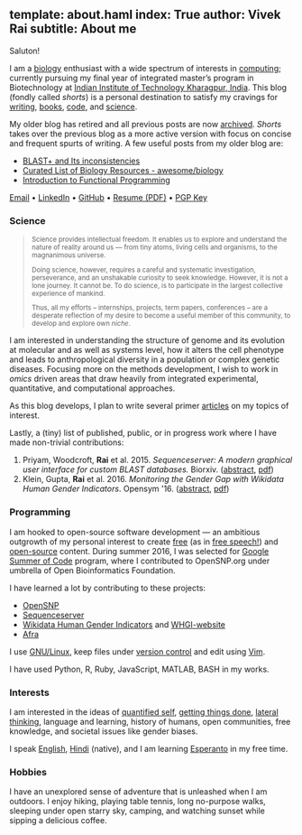 template: about.haml
index: True
author: Vivek Rai
subtitle: About me
---
<p> </p>

Saluton!

I am a [biology](science.html) enthusiast with a wide spectrum of interests in
[computing](programming.html); currently pursuing my final year of integrated
master’s program in Biotechnology at [Indian Institute of Technology Kharagpur,
India](http://iitkgp.ac.in). This blog (fondly called *shorts*) is a personal
destination to satisfy my cravings for [writing](http://quora.com),
[books](books.html), [code](/programming.html), and [science](/science.html).

My older blog has retired and all previous posts are now [archived](/old/index.html).
_Shorts_ takes over the previous blog as a more active version with focus on
concise and frequent spurts of writing. A few useful posts from my older blog
are:

* [BLAST+ and Its inconsistencies](http://vivekiitkgp.github.io/old/blog/blast-and-its-inconsistencies.html)
* [Curated List of Biology Resources - awesome/biology](http://vivekiitkgp.github.io/old/blog/curated-list-of-biology-resources.html)
* [Introduction to Functional Programming](http://vivekiitkgp.github.io/old/blog/introduction-to-functional-programming.html)

[Email](mailto:vivekrai.iitkgp@gmail.com) • [LinkedIn](https://www.linkedin.com/in/vivek-rai) • [GitHub](http://github.com/vivekiitkgp) • [Resume (PDF)](https://github.com/vivekiitkgp/resume/raw/master/resume.pdf) • [PGP Key](http://pgp.mit.edu/pks/lookup?op=get&search=0x918E0EF6820BA5F1)

### Science

<small> <blockquote> Science provides intellectual freedom. It enables us to
explore and understand the nature of reality around us — from tiny atoms, living
cells and organisms, to the magnanimous universe.

Doing science, however, requires a careful and systematic investigation,
perseverance, and an unshakable curiosity to seek knowledge. However, it is not
a lone journey. It cannot be. To do science, is to participate in the largest
collective experience of mankind.

Thus, all my efforts – internships, projects, term papers, conferences – are
a desperate reflection of my desire to become a useful member of this community,
to develop and explore own *niche*. </blockquote> </small>

I am interested in understanding the structure of genome and its evolution at
molecular and as well as systems level, how it alters the cell phenotype and
leads to anthropological diversity in a population or complex genetic diseases.
Focusing more on the methods development, I wish to work in *omics* driven areas
that draw heavily from integrated experimental, quantitative, and computational
approaches.

As this blog develops, I plan to write several primer [articles](science.html)
on my topics of interest.

Lastly, a (tiny) list of published, public, or in progress work where I have
made non-trivial contributions:

1. Priyam, Woodcroft, **Rai** et al. 2015. *Sequenceserver: A modern graphical user interface for custom BLAST databases.* Biorxiv. ([abstract](http://www.biorxiv.org/content/early/2015/11/27/033142), [pdf](http://www.biorxiv.org/content/biorxiv/early/2015/11/27/033142.full.pdf))
2. Klein, Gupta, **Rai** et al. 2016. *Monitoring the Gender Gap with Wikidata Human Gender Indicators*.  Opensym '16. ([abstract](http://www.opensym.org/2016/08/16/monitoring-the-gender-gap-with-wikidata-human-gender-indicators/), [pdf](http://whgi.wmflabs.org/monitoring-gender-gap.pdf))

### Programming

I am hooked to open-source software development — an ambitious outgrowth of my
personal interest to create [free](https://www.gnu.org/philosophy/free-sw.html)
(as in [free speech!](http://c2.com/cgi/wiki?FreeAsInBeer)) and
[open-source](http://c2.com/cgi/wiki?OpenSource) content. During summer 2016,
I was selected for [Google Summer of Code](https://summerofcode.withgoogle.com)
program, where I contributed to OpenSNP.org under umbrella of Open
Bioinformatics Foundation.

I have learned a lot by contributing to these projects:

* [OpenSNP](https://opensnp.org)
* [Sequenceserver](https://github.com/wurlmab/sequenceserver)
* [Wikidata Human Gender Indicators](http://whgi.wmflabs.org/) and [WHGI-website](https://github.com/hargup/WIGI-website)
* [Afra](https://github.com/wurlmab/afra)

I use [GNU/Linux](https://www.debian.org/releases/squeeze/i386/ch01s02.html.en),
keep files under [version control](https://git-scm.com/) and edit using
[Vim](http://vim.org).

I have used Python, R, Ruby, JavaScript, MATLAB, BASH in my works.

### Interests

I am interested in the ideas of [quantified
self](https://en.wikipedia.org/wiki/Quantified_Self), [getting things
done](https://en.wikipedia.org/wiki/Getting_Things_Done), [lateral
thinking](https://en.wikipedia.org/wiki/Lateral_thinking), language and
learning, history of humans, open communities, free knowledge, and societal
issues like gender biases.

I speak [English](https://en.wikipedia.org/wiki/English_language),
[Hindi](https://en.wikipedia.org/wiki/Hindi) (native), and I am learning
[Esperanto](https://en.wikipedia.org/wiki/Esperanto) in my free time.

### Hobbies

I have an unexplored sense of adventure that is unleashed when I am outdoors.
I enjoy hiking, playing table tennis, long no-purpose walks, sleeping under open
starry sky, camping, and watching sunset while sipping a delicious coffee.
